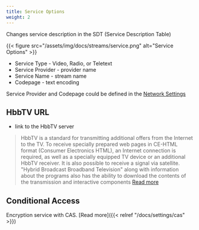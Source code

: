 ```yaml
---
title: Service Options
weight: 2
---
```


Changes service description in the SDT (Service Description Table)

{{< figure src="/assets/img/docs/streams/service.png" alt="Service Options" >}}

- Service Type - Video, Radio, or Teletext
- Service Provider - provider name
- Service Name - stream name
- Codepage - text encoding

Service Provider and Codepage could be defined in the [Network Settings]()

## HbbTV URL

- link to the HbbTV server

> HbbTV is a standard for transmitting additional offers from the Internet to the TV.
> To receive specially prepared web pages in CE-HTML format (Consumer Electronics HTML),
> an Internet connection is required, as well as a specially equipped TV device or
> an additional HbbTV receiver. It is also possible to receive a signal via satellite.
> "Hybrid Broadcast Broadband Television" along with information about the programs also
> has the ability to download the contents of the transmission and interactive components
> [Read more](https://en.wikipedia.org/wiki/Hybrid_Broadcast_Broadband_TV)

## Conditional Access

Encryption service with CAS. [Read more]({{< relref "/docs/settings/cas" >}})
